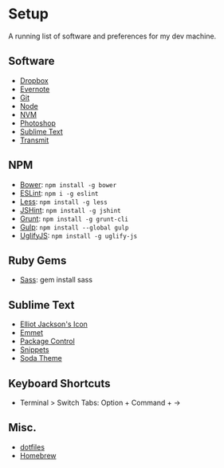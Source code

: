 # Setup

A running list of software and preferences for my dev machine.

## Software

  * [Dropbox](https://www.dropbox.com)
  * [Evernote](https://evernote.com)
  * [Git](http://git-scm.com/downloads)
  * [Node](http://nodejs.org)
  * [NVM](https://github.com/creationix/nvm)
  * [Photoshop](http://www.photoshop.com)
  * [Sublime Text](http://www.sublimetext.com)
  * [Transmit](http://panic.com/transmit/)

## NPM

  * [Bower](http://bower.io): `npm install -g bower`
  * [ESLint](http://eslint.org/docs/user-guide/command-line-interface): `npm i -g eslint`
  * [Less](http://lesscss.org): `npm install -g less`
  * [JSHint](http://jshint.com/install/): `npm install -g jshint`
  * [Grunt](http://gruntjs.com/getting-started): `npm install -g grunt-cli`
  * [Gulp](http://gulpjs.com): `npm install --global gulp`
  * [UglifyJS](https://github.com/mishoo/UglifyJS2): `npm install -g uglify-js`

## Ruby Gems

  * [Sass](http://sass-lang.com): gem install sass

## Sublime Text

  * [Elliot Jackson's Icon](http://blog.alexmaccaw.com/sublime-text)
  * [Emmet](http://emmet.io/download/)
  * [Package Control](http://wbond.net/sublime_packages/package_control/installation)
  * [Snippets](https://github.com/jonchretien/sublime-snippets)
  * [Soda Theme](https://github.com/buymeasoda/soda-theme/)

## Keyboard Shortcuts
  * Terminal > Switch Tabs: Option + Command + &rarr;

## Misc.

  * [dotfiles](https://github.com/jonchretien/dotfiles)
  * [Homebrew](http://brew.sh/)
